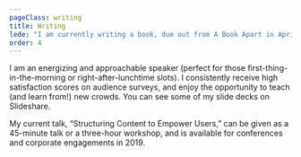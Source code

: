 ```yaml
---
pageClass: writing
title: Writing
lede: "I am currently writing a book, due out from A Book Apart in April 2019."
order: 4
---
```


I am an energizing and approachable speaker (perfect for those first-thing-in-the-morning or right-after-lunchtime slots). I consistently receive high satisfaction scores on audience surveys, and enjoy the opportunity to teach (and learn from!) new crowds. You can see some of my slide decks on Slideshare.

My current talk, “Structuring Content to Empower Users,” can be given as a 45-minute talk or a three-hour workshop, and is available for conferences and corporate engagements in 2019.